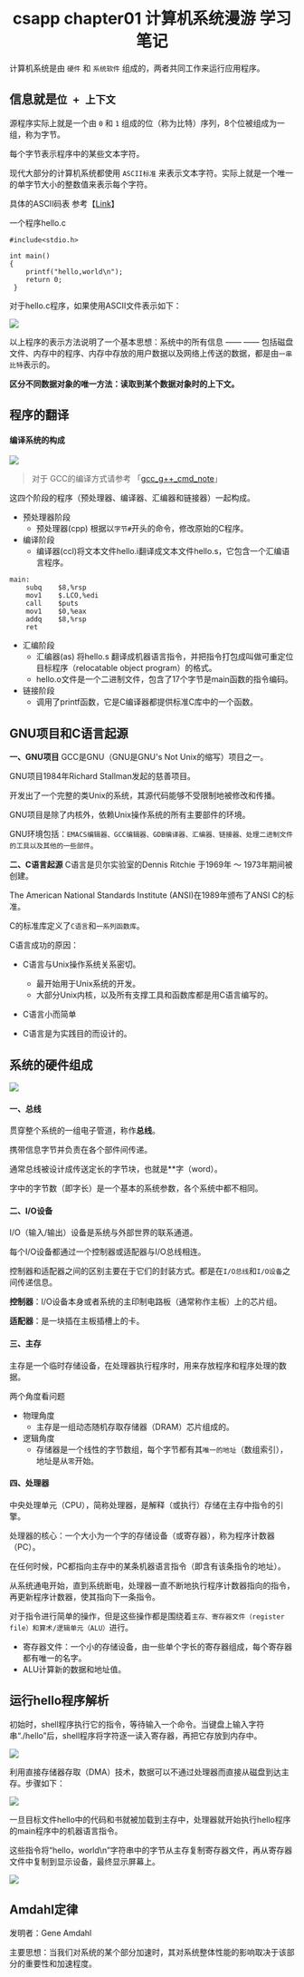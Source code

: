 <h1><center> csapp chapter01 计算机系统漫游 学习笔记</center></h1>

计算机系统是由 `硬件` 和 `系统软件` 组成的，两者共同工作来运行应用程序。

## 信息就是`位 + 上下文`
源程序实际上就是一个由 `0` 和 `1` 组成的位（称为比特）序列，8个位被组成为一组，称为字节。

每个字节表示程序中的某些文本字符。

现代大部分的计算机系统都使用 `ASCII标准` 来表示文本字符。实际上就是一个唯一的单字节大小的整数值来表示每个字符。

具体的ASCII码表 参考【[Link]()】

一个程序hello.c

```
#include<stdio.h>

int main()
{
    printf("hello,world\n");
    return 0;
 }
```
对于hello.c程序，如果使用ASCII文件表示如下：

![](./img/ch01_img/hello.c的ASCII文件表示.png)

以上程序的表示方法说明了一个基本思想：系统中的所有信息 —— —— 包括磁盘文件、内存中的程序、内存中存放的用户数据以及网络上传送的数据，都是由`一串比特`表示的。

**区分不同数据对象的唯一方法：读取到某个数据对象时的上下文。**

## 程序的翻译

#### 编译系统的构成
![](./img/ch01_img/编译系统的构成.png)

>对于 GCC的编译方式请参考 「[gcc_g++_cmd_note](../../../tools/gcc_g++_cmd_note.md)」

这四个阶段的程序（预处理器、编译器、汇编器和链接器）一起构成。

- 预处理器阶段
    - 预处理器(cpp) 根据以`字节#`开头的命令，修改原始的C程序。
- 编译阶段
    - 编译器(ccl)将文本文件hello.i翻译成文本文件hello.s，它包含一个汇编语言程序。
```
main:
    subq    $8,%rsp
    mov1    $.LCO,%edi
    call    $puts
    mov1    $0,%eax
    addq    $8,%rsp
    ret
```

- 汇编阶段
    - 汇编器(as) 将hello.s 翻译成机器语言指令，并把指令打包成叫做可重定位目标程序（relocatable object program）的格式。
    - hello.o文件是一个二进制文件，包含了17个字节是main函数的指令编码。
- 链接阶段
    - 调用了printf函数，它是C编译器都提供标准C库中的一个函数。

## GNU项目和C语言起源

**一、GNU项目**
GCC是GNU（GNU是GNU's Not Unix的缩写）项目之一。

GNU项目1984年Richard Stallman发起的慈善项目。

开发出了一个完整的类Unix的系统，其源代码能够不受限制地被修改和传播。

GNU项目是除了内核外，依赖Unix操作系统的所有主要部件的环境。

GNU环境包括：`EMACS编辑器、GCC编辑器、GDB编译器、汇编器、链接器、处理二进制文件的工具以及其他的一些部件`。

**二、C语言起源**
C语言是贝尔实验室的Dennis Ritchie 于1969年 ～ 1973年期间被创建。

The American National Standards Institute (ANSI)在1989年颁布了ANSI C的标准。

C的标准库定义了`C语言`和`一系列函数库`。

C语言成功的原因：

- C语言与Unix操作系统关系密切。
    - 最开始用于Unix系统的开发。
    - 大部分Unix内核，以及所有支撑工具和函数库都是用C语言编写的。
   
- C语言小而简单
    
- C语言是为实践目的而设计的。

## 系统的硬件组成
![](./img/ch01_img/系统的硬件组成.png)

#### 一、总线
贯穿整个系统的一组电子管道，称作**总线**。

携带信息字节并负责在各个部件间传递。

通常总线被设计成传送定长的字节块，也就是**字（word）。

字中的字节数（即字长）是一个基本的系统参数，各个系统中都不相同。

#### 二、I/O设备

I/O（输入/输出）设备是系统与外部世界的联系通道。

每个I/O设备都通过一个控制器或适配器与I/O总线相连。

控制器和适配器之间的区别主要在于它们的封装方式。都是在`I/O总线`和`I/O设备`之间传递信息。

**控制器**：I/O设备本身或者系统的主印制电路板（通常称作主板）上的芯片组。

**适配器**：是一块插在主板插槽上的卡。

#### 三、主存
主存是一个临时存储设备，在处理器执行程序时，用来存放程序和程序处理的数据。

两个角度看问题

- 物理角度
    - 主存是一组动态随机存取存储器（DRAM）芯片组成的。
- 逻辑角度
    - 存储器是一个线性的字节数组，每个字节都有其`唯一的地址`（数组索引），地址是从`零`开始。

#### 四、处理器
中央处理单元（CPU），简称处理器，是解释（或执行）存储在主存中指令的引擎。

处理器的核心：一个大小为一个字的存储设备（或寄存器），称为程序计数器（PC）。

在任何时候，PC都指向主存中的某条机器语言指令（即含有该条指令的地址）。

从系统通电开始，直到系统断电，处理器一直不断地执行程序计数器指向的指令，再更新程序计数器，使其指向下一条指令。

对于指令进行简单的操作，但是这些操作都是围绕着`主存、寄存器文件（register file）和算术/逻辑单元（ALU）`进行。

- 寄存器文件：一个小的存储设备，由一些单个字长的寄存器组成，每个寄存器都有唯一的名字。
- ALU计算新的数据和地址值。

## 运行hello程序解析
初始时，shell程序执行它的指令，等待输入一个命令。当键盘上输入字符串“./hello”后，shell程序将字符逐一读入寄存器，再把它存放到内存中。

![](./img/ch01_img/运行hello程序的解析01.png)

利用直接存储器存取（DMA）技术，数据可以不通过处理器而直接从磁盘到达主存。步骤如下：

![](./img/ch01_img/运行hello程序的解析02.png)

一旦目标文件hello中的代码和书就被加载到主存中，处理器就开始执行hello程序的main程序中的机器语言指令。

这些指令将“hello，world\n”字符串中的字节从主存复制寄存器文件，再从寄存器文件中复制到显示设备，最终显示屏幕上。

![](./img/ch01_img/运行hello程序的解析03.png)

## Amdahl定律

发明者：Gene Amdahl

主要思想：当我们对系统的某个部分加速时，其对系统整体性能的影响取决于该部分的重要性和加速程度。




